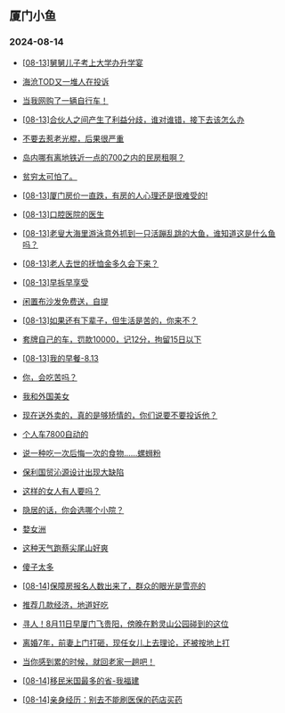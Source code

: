 ## 厦门小鱼 
### 2024-08-14

+ [[08-13]舅舅儿子考上大学办升学宴](http://bbs.xmfish.com/read-htm-tid-18231161.html)

+ [海沧TOD又一堆人在投诉](http://bbs.xmfish.com/read-htm-tid-18231183.html)

+ [当我网购了一辆自行车！](http://bbs.xmfish.com/read-htm-tid-18231206.html)

+ [[08-13]合伙人之间产生了利益分歧，谁对谁错，接下去该怎么办](http://bbs.xmfish.com/read-htm-tid-18231059.html)

+ [不要去惹老光棍，后果很严重](http://bbs.xmfish.com/read-htm-tid-18231218.html)

+ [岛内哪有离地铁近一点的700之内的民房租啊？](http://bbs.xmfish.com/read-htm-tid-18231084.html)

+ [贫穷太可怕了。](http://bbs.xmfish.com/read-htm-tid-18231079.html)

+ [[08-13]厦门房价一直跌，有房的人心理还是很难受的!](http://bbs.xmfish.com/read-htm-tid-18231303.html)

+ [[08-13]口腔医院的医生](http://bbs.xmfish.com/read-htm-tid-18231196.html)

+ [[08-13]老叟大海里游泳意外抓到一只活蹦乱跳的大鱼，谁知道这是什么鱼吗？](http://bbs.xmfish.com/read-htm-tid-18231098.html)

+ [[08-13]老人去世的抚恤金多久会下来？](http://bbs.xmfish.com/read-htm-tid-18231102.html)

+ [[08-13]早拆早享受](http://bbs.xmfish.com/read-htm-tid-18231146.html)

+ [闲置布沙发免费送，自提](http://bbs.xmfish.com/read-htm-tid-18231210.html)

+ [[08-13]如果还有下辈子，但生活是苦的，你来不？](http://bbs.xmfish.com/read-htm-tid-18231304.html)

+ [套牌自己的车，罚款10000，记12分，拘留15日以下](http://bbs.xmfish.com/read-htm-tid-18231447.html)

+ [[08-13]我的早餐-8.13](http://bbs.xmfish.com/read-htm-tid-18231227.html)

+ [你，会吃苦吗？](http://bbs.xmfish.com/read-htm-tid-18231179.html)

+ [我和外国美女](http://bbs.xmfish.com/read-htm-tid-18231442.html)

+ [现在送外卖的，真的是够矫情的，你们说要不要投诉他？](http://bbs.xmfish.com/read-htm-tid-18231477.html)

+ [个人车7800自动的](http://bbs.xmfish.com/read-htm-tid-18231364.html)

+ [说一种吃一次后悔一次的食物……螺蛳粉](http://bbs.xmfish.com/read-htm-tid-18231498.html)

+ [保利国贸沁源设计出现大缺陷](http://bbs.xmfish.com/read-htm-tid-18231497.html)

+ [这样的女人有人要吗？](http://bbs.xmfish.com/read-htm-tid-18231302.html)

+ [隐居的话，你会选哪个小院？](http://bbs.xmfish.com/read-htm-tid-18231353.html)

+ [婺女洲](http://bbs.xmfish.com/read-htm-tid-18231438.html)

+ [这种天气跑蔡尖尾山好爽](http://bbs.xmfish.com/read-htm-tid-18231462.html)

+ [傻子太多](http://bbs.xmfish.com/read-htm-tid-18231496.html)

+ [[08-14]保障房报名人数出来了，群众的眼光是雪亮的](http://bbs.xmfish.com/read-htm-tid-18231605.html)

+ [推荐几款经济，地道好吃](http://bbs.xmfish.com/read-htm-tid-18231526.html)

+ [寻人！8月11日早厦门飞贵阳，傍晚在黔灵山公园碰到的这位](http://bbs.xmfish.com/read-htm-tid-18231520.html)

+ [离婚7年，前妻上门打砸，现任女儿上去理论，还被按地上打](http://bbs.xmfish.com/read-htm-tid-18231627.html)

+ [当你感到累的时候，就回老家一趟吧！](http://bbs.xmfish.com/read-htm-tid-18231602.html)

+ [[08-14]移民米国最多的省-我福建](http://bbs.xmfish.com/read-htm-tid-18231568.html)

+ [[08-14]亲身经历：别去不能刷医保的药店买药](http://bbs.xmfish.com/read-htm-tid-18231578.html)

